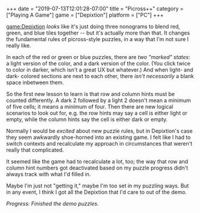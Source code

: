+++
date = "2019-07-13T12:01:28-07:00"
title = "Picross++"
category = ["Playing A Game"]
game = ["Depixtion"]
platform = ["PC"]
+++

<game:Depixtion> <i>looks</i> like it's just doing three nonograms to blend red, green, and blue tiles together -- but it's actually more than that.  It changes the fundamental rules of picross-style puzzles, in a way that I'm not sure I really like.

In each of the red or green or blue puzzles, there are <i>two "marked" states</i>: a light version of the color, and a dark version of the color.  (You click twice to color in darker, which isn't a great UX but whatever.)  And when light- and dark- colored sections are next to each other, there <i>isn't necessarily</i> a blank space inbetween them.

So the first new lesson to learn is that row and column hints must be counted differently.  A dark 2 followed by a light 2 doesn't mean a minimum of five cells; it means a minimum of four.  Then there are new logical scenarios to look out for, e.g. the row hints may say a cell is either light or empty, while the column hints say the cell is either dark or empty.

Normally I would be <i>excited</i> about new puzzle rules, but in Depixtion's case they seem awkwardly shoe-horned into an existing game.  I felt like I had to switch contexts and recalculate my approach in circumstances that weren't really that complicated.

It seemed like the game had to recalculate a lot, too; the way that row and column hint numbers got deactivated based on my puzzle progress didn't always track with what I'd filled in.

Maybe I'm just not "getting it," maybe I'm too set in my puzzling ways.  But in any event, I think I got all the Depixtion that I'd care to out of the demo.

<i>Progress: Finished the demo puzzles.</i>
